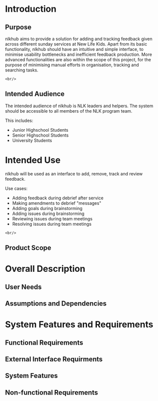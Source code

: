 # Introduction

## Purpose

nlkhub aims to provide a solution for adding and tracking feedback given across different sunday services at New Life Kids. Apart from its basic functionality, nlkhub should have an intuitive and simple interface, to minimise usability bottlenecks and inefficient feedback production. More advanced functionalities are also within the scope of this project, for the purpose of minimising manual efforts in organisation, tracking and searching tasks.

`<br/>`

## Intended Audience

The intended audience of nlkhub is NLK leaders and helpers. The system should be accessible to all members of the NLK program team.

This includes:

* Junior Highschool Students
* Senior Highschool Students
* University Students

# Intended Use

nlkhub will be used as an interface to add, remove, track and review feedback.

Use cases:

* Adding feedback during debrief after service
* Making amendments to debrief "messages"
* Adding goals during brainstorming
* Adding issues during brainstorming
* Reviewing issues during team meetings
* Resolving issues during team meetings

`<br/>`

## Product Scope

# Overall Description

## User Needs

## Assumptions and Dependencies

# System Features and Requirements

## Functional Requirements

## External Interface Requirments

## System Features

## Non-functional Requirements
